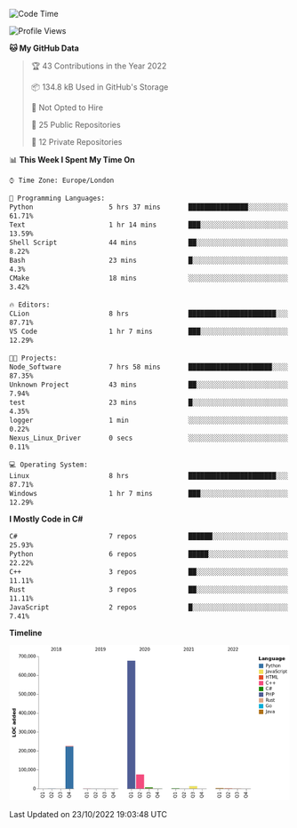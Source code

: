 <!--START_SECTION:waka-->
![Code Time](http://img.shields.io/badge/Code%20Time-329%20hrs%2036%20mins-blue)

![Profile Views](http://img.shields.io/badge/Profile%20Views-0-blue)

**🐱 My GitHub Data** 

> 🏆 43 Contributions in the Year 2022
 > 
> 📦 134.8 kB Used in GitHub's Storage 
 > 
> 🚫 Not Opted to Hire
 > 
> 📜 25 Public Repositories 
 > 
> 🔑 12 Private Repositories  
 > 
📊 **This Week I Spent My Time On** 

```text
⌚︎ Time Zone: Europe/London

💬 Programming Languages: 
Python                   5 hrs 37 mins       ███████████████░░░░░░░░░░   61.71% 
Text                     1 hr 14 mins        ███░░░░░░░░░░░░░░░░░░░░░░   13.59% 
Shell Script             44 mins             ██░░░░░░░░░░░░░░░░░░░░░░░   8.22% 
Bash                     23 mins             █░░░░░░░░░░░░░░░░░░░░░░░░   4.3% 
CMake                    18 mins             ░░░░░░░░░░░░░░░░░░░░░░░░░   3.42%

🔥 Editors: 
CLion                    8 hrs               ██████████████████████░░░   87.71% 
VS Code                  1 hr 7 mins         ███░░░░░░░░░░░░░░░░░░░░░░   12.29%

🐱‍💻 Projects: 
Node_Software            7 hrs 58 mins       █████████████████████░░░░   87.35% 
Unknown Project          43 mins             ██░░░░░░░░░░░░░░░░░░░░░░░   7.94% 
test                     23 mins             █░░░░░░░░░░░░░░░░░░░░░░░░   4.35% 
logger                   1 min               ░░░░░░░░░░░░░░░░░░░░░░░░░   0.22% 
Nexus_Linux_Driver       0 secs              ░░░░░░░░░░░░░░░░░░░░░░░░░   0.11%

💻 Operating System: 
Linux                    8 hrs               ██████████████████████░░░   87.71% 
Windows                  1 hr 7 mins         ███░░░░░░░░░░░░░░░░░░░░░░   12.29%

```

**I Mostly Code in C#** 

```text
C#                       7 repos             ██████░░░░░░░░░░░░░░░░░░░   25.93% 
Python                   6 repos             █████░░░░░░░░░░░░░░░░░░░░   22.22% 
C++                      3 repos             ██░░░░░░░░░░░░░░░░░░░░░░░   11.11% 
Rust                     3 repos             ██░░░░░░░░░░░░░░░░░░░░░░░   11.11% 
JavaScript               2 repos             █░░░░░░░░░░░░░░░░░░░░░░░░   7.41%

```


**Timeline**

![Chart not found](https://raw.githubusercontent.com/Jirubizu/Jirubizu/master/charts/bar_graph.png) 


 Last Updated on 23/10/2022 19:03:48 UTC
<!--END_SECTION:waka-->